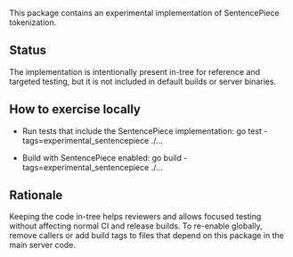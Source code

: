 This package contains an experimental implementation of SentencePiece tokenization.

Status
------
The implementation is intentionally present in-tree for reference and targeted testing, but it is not included in default builds or server binaries.

How to exercise locally
----------------------
- Run tests that include the SentencePiece implementation:
  go test -tags=experimental_sentencepiece ./...

- Build with SentencePiece enabled:
  go build -tags=experimental_sentencepiece ./...

Rationale
---------
Keeping the code in-tree helps reviewers and allows focused testing without affecting normal CI and release builds. To re-enable globally, remove callers or add build tags to files that depend on this package in the main server code.
